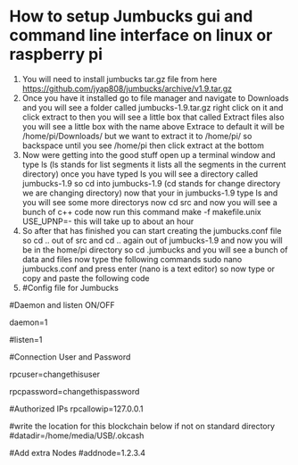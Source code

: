 # How to setup Jumbucks gui and command line interface on linux or raspberry pi 

1. You will need to install jumbucks tar.gz file from here https://github.com/jyap808/jumbucks/archive/v1.9.tar.gz 
2. Once you have it installed go to file manager and navigate to Downloads and you will see a folder called jumbucks-1.9.tar.gz right click on it and click extract to then you will see a little box that called Extract files also you will see a little box with the name above Extrace to default it will be /home/pi/Downloads/ but we want to extract it to /home/pi/ so backspace until you see /home/pi then click extract at the bottom
3. Now were getting into the good stuff open up a terminal window and type ls (ls stands for list segments it lists all the segments in the current directory) once you have typed ls you will see a directory called jumbucks-1.9 so cd into jumbucks-1.9 (cd stands for change directory we are changing directory) now that your in jumbucks-1.9 type ls and you will see some more directorys now cd src and now you will see a bunch of c++ code now run this command make -f makefile.unix USE_UPNP=- this will take up to about an hour 
4. So after that has finished you can start creating the jumbucks.conf file so cd .. out of src and cd .. again out of jumbucks-1.9 and now you will be in the home/pi directory so cd .jumbucks and you will see a bunch of data and files now type the following commands sudo nano jumbucks.conf and press enter (nano is a text editor) so now type or copy and paste the following code
5. #Config file for Jumbucks 
<p>#Daemon and listen ON/OFF</p> 
<p>daemon=1</p>
<p>#listen=1</p>

<p>#Connection User and Password</p>
<p>rpcuser=changethisuser</p>
<p>rpcpassword=changethispassword</p>

#Authorized IPs
rpcallowip=127.0.0.1

#write the location for this blockchain below if not on standard directory
#datadir=/home/media/USB/.okcash

#Add extra Nodes
#addnode=1.2.3.4 

